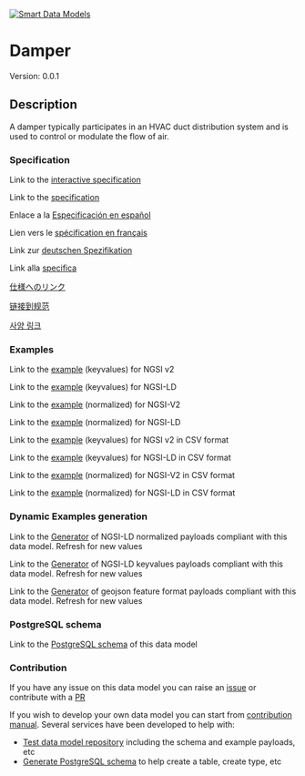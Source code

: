 [![Smart Data Models](https://smartdatamodels.org/wp-content/uploads/2022/01/SmartDataModels_logo.png "Logo")](https://smartdatamodels.org)
# Damper
Version: 0.0.1

## Description 

A damper typically participates in an HVAC duct distribution system and is used to control or modulate the flow of air.
### Specification

Link to the [interactive specification](https://swagger.lab.fiware.org/?url=https://smart-data-models.github.io/dataModel.S4BLDG/Damper/swagger.yaml)

Link to the [specification](https://github.com/smart-data-models/dataModel.S4BLDG/blob/master/Damper/doc/spec.md)

Enlace a la [Especificación en español](https://github.com/smart-data-models/dataModel.S4BLDG/blob/master/Damper/doc/spec_ES.md)

Lien vers le [spécification en français](https://github.com/smart-data-models/dataModel.S4BLDG/blob/master/Damper/doc/spec_FR.md)

Link zur [deutschen Spezifikation](https://github.com/smart-data-models/dataModel.S4BLDG/blob/master/Damper/doc/spec_DE.md)

Link alla [specifica](https://github.com/smart-data-models/dataModel.S4BLDG/blob/master/Damper/doc/spec_IT.md)

[仕様へのリンク](https://github.com/smart-data-models/dataModel.S4BLDG/blob/master/Damper/doc/spec_JA.md)

[链接到规范](https://github.com/smart-data-models/dataModel.S4BLDG/blob/master/Damper/doc/spec_ZH.md)

[사양 링크](https://github.com/smart-data-models/dataModel.S4BLDG/blob/master/Damper/doc/spec_KO.md)
### Examples

Link to the [example](https://smart-data-models.github.io/dataModel.S4BLDG/Damper/examples/example.json) (keyvalues) for NGSI v2

Link to the [example](https://smart-data-models.github.io/dataModel.S4BLDG/Damper/examples/example.jsonld) (keyvalues) for NGSI-LD

Link to the [example](https://smart-data-models.github.io/dataModel.S4BLDG/Damper/examples/example-normalized.json) (normalized) for NGSI-V2

Link to the [example](https://smart-data-models.github.io/dataModel.S4BLDG/Damper/examples/example-normalized.jsonld) (normalized) for NGSI-LD

Link to the [example](https://github.com/smart-data-models/dataModel.S4BLDG/blob/master/Damper/examples/example.json.csv) (keyvalues) for NGSI v2 in CSV format

Link to the [example](https://github.com/smart-data-models/dataModel.S4BLDG/blob/master/Damper/examples/example.jsonld.csv) (keyvalues) for NGSI-LD in CSV format

Link to the [example](https://github.com/smart-data-models/dataModel.S4BLDG/blob/master/Damper/examples/example-normalized.json.csv) (normalized) for NGSI-V2 in CSV format

Link to the [example](https://github.com/smart-data-models/dataModel.S4BLDG/blob/master/Damper/examples/example-normalized.jsonld.csv) (normalized) for NGSI-LD in CSV format
### Dynamic Examples generation

Link to the [Generator](https://smartdatamodels.org/extra/ngsi-ld_generator.php?schemaUrl=https://raw.githubusercontent.com/smart-data-models/dataModel.S4BLDG/master/Damper/schema.json&email=info@smartdatamodels.org) of NGSI-LD normalized payloads compliant with this data model. Refresh for new values

Link to the [Generator](https://smartdatamodels.org/extra/ngsi-ld_generator_keyvalues.php?schemaUrl=https://raw.githubusercontent.com/smart-data-models/dataModel.S4BLDG/master/Damper/schema.json&email=info@smartdatamodels.org) of NGSI-LD keyvalues payloads compliant with this data model. Refresh for new values

Link to the [Generator](https://smartdatamodels.org/extra/geojson_features_generator.php?schemaUrl=https://raw.githubusercontent.com/smart-data-models/dataModel.S4BLDG/master/Damper/schema.json&email=info@smartdatamodels.org) of geojson feature format payloads compliant with this data model. Refresh for new values
### PostgreSQL schema

Link to the [PostgreSQL schema](https://github.com/smart-data-models/dataModel.S4BLDG/blob/master/Damper/schema.sql) of this data model
### Contribution

 If you have any issue on this data model you can raise an [issue](https://github.com/smart-data-models/dataModel.S4BLDG/issues)  or contribute with a [PR](https://github.com/smart-data-models/dataModel.S4BLDG/pulls)

 If you wish to develop your own data model you can start from [contribution manual](https://bit.ly/contribution_manual). Several services have been developed to help with: 
 - [Test data model repository](https://smartdatamodels.org/index.php/data-models-contribution-api/) including the schema and example payloads, etc
 - [Generate PostgreSQL schema](https://smartdatamodels.org/index.php/sql-service/) to help create a table, create type, etc